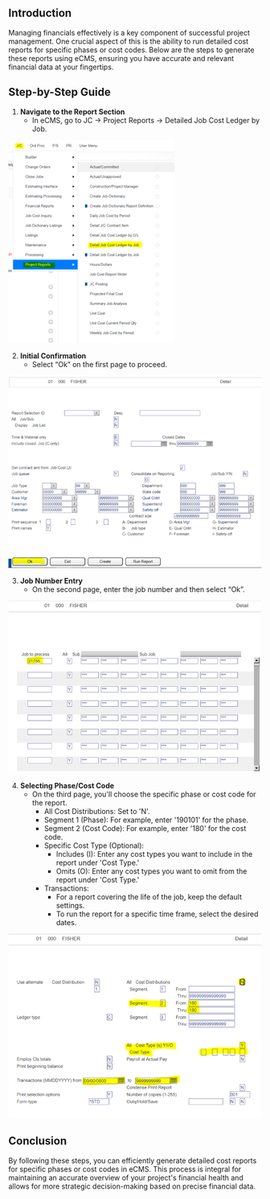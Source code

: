 ## Introduction

Managing financials effectively is a key component of successful project management. One crucial aspect of this is the ability to run detailed cost reports for specific phases or cost codes. Below are the steps to generate these reports using eCMS, ensuring you have accurate and relevant financial data at your fingertips.

## Step-by-Step Guide

1. **Navigate to the Report Section**
      - In eCMS, go to JC → Project Reports → Detailed Job Cost Ledger by Job.

![eCMS CR 1](Images/eCMS_CR_1.png)

2. **Initial Confirmation**
      - Select “Ok” on the first page to proceed.

![eCMS CR 2](Images/eCMS_CR_2.png)

3. **Job Number Entry**
      - On the second page, enter the job number and then select “Ok”.

![eCMS CR 3](Images/eCMS_CR_3.png)

4. **Selecting Phase/Cost Code**
      - On the third page, you'll choose the specific phase or cost code for the report.
        - All Cost Distributions: Set to 'N'.
        - Segment 1 (Phase): For example, enter '190101' for the phase.
        - Segment 2 (Cost Code): For example, enter '180' for the cost code.
        - Specific Cost Type (Optional):
            - Includes (I): Enter any cost types you want to include in the report under 'Cost Type.'
            - Omits (O): Enter any cost types you want to omit from the report under 'Cost Type.'
        - Transactions:
            - For a report covering the life of the job, keep the default settings.
            - To run the report for a specific time frame, select the desired dates.

![eCMS CR 4](Images/eCMS_CR_4.png)

## Conclusion

By following these steps, you can efficiently generate detailed cost reports for specific phases or cost codes in eCMS. This process is integral for maintaining an accurate overview of your project's financial health and allows for more strategic decision-making based on precise financial data.
